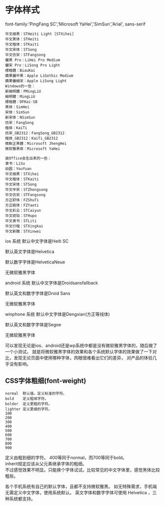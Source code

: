 # 字体样式

font-family:'PingFang SC','Microsoft YaHei','SimSun','Arial', sans-serif
```
华文细黑：STHeiti Light [STXihei] 
华文黑体：STHeiti 
华文楷体：STKaiti 
华文宋体：STSong 
华文仿宋：STFangsong 
儷黑 Pro：LiHei Pro Medium 
儷宋 Pro：LiSong Pro Light 
標楷體：BiauKai 
蘋果儷中黑：Apple LiGothic Medium 
蘋果儷細宋：Apple LiSung Light 
Windows的一些： 
新細明體：PMingLiU 
細明體：MingLiU 
標楷體：DFKai-SB 
黑体：SimHei 
宋体：SimSun 
新宋体：NSimSun 
仿宋：FangSong 
楷体：KaiTi 
仿宋_GB2312：FangSong_GB2312 
楷体_GB2312：KaiTi_GB2312 
微軟正黑體：Microsoft JhengHei 
微软雅黑体：Microsoft YaHei 

装Office会生出来的一些： 
隶书：LiSu 
幼圆：YouYuan 
华文细黑：STXihei 
华文楷体：STKaiti 
华文宋体：STSong 
华文中宋：STZhongsong 
华文仿宋：STFangsong 
方正舒体：FZShuTi 
方正姚体：FZYaoti 
华文彩云：STCaiyun 
华文琥珀：STHupo 
华文隶书：STLiti 
华文行楷：STXingkai 
华文新魏：STXinwei
```

ios 系统
默认中文字体是Heiti SC

默认英文字体是Helvetica

默认数字字体是HelveticaNeue

无微软雅黑字体

android 系统
默认中文字体是Droidsansfallback

默认英文和数字字体是Droid Sans

无微软雅黑字体

winphone 系统
默认中文字体是Dengxian(方正等线体)

默认英文和数字字体是Segoe

无微软雅黑字体

可以发现无论是ios、android还是wp系统中都是没有微软雅黑字体的，随后做了一个小测试，
就是将微软雅黑字体的效果和各个系统默认字体的效果做了一下对比，发现无论页面中使用哪种字体，肉眼很难看出它们的差异，
对产品的体验几乎没有影响。

## CSS字体粗细(font-weight)
```
normal	默认值。定义标准的字符。
bold	定义粗体字符。
bolder	定义更粗的字符。
lighter	定义更细的字符。
100
200
300
400
500
600
700
800
900
```
定义由粗到细的字符。
400等同于normal，而700等同于bold。   
inherit规定应该从父元素继承字体的粗细。  
不过感觉效果不明显。只能换个字体试试。比较常见的中文字体里，感觉黑体比较粗些。

各个手机系统有自己的默认字体，且都不支持微软雅黑。
如无特殊需求，手机端无需定义中文字体，使用系统默认。
英文字体和数字字体可使用 Helvetica ，三种系统都支持。
